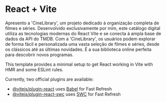 # React + Vite

Apresento a 'CineLibrary', um projeto dedicado à organização completa de filmes e séries. Desenvolvido exclusivamente por mim, este catálogo digital utiliza as tecnologias modernas do React Vite e se conecta à ampla base de dados da API do TMDB. Com a 'CineLibrary', os usuários podem explorar de forma fácil e personalizada uma vasta seleção de filmes e séries, desde os clássicos até as últimas novidades. É a sua biblioteca online perfeita para descobrir novos programas.

This template provides a minimal setup to get React working in Vite with HMR and some ESLint rules.

Currently, two official plugins are available:

- [@vitejs/plugin-react](https://github.com/vitejs/vite-plugin-react/blob/main/packages/plugin-react/README.md) uses [Babel](https://babeljs.io/) for Fast Refresh
- [@vitejs/plugin-react-swc](https://github.com/vitejs/vite-plugin-react-swc) uses [SWC](https://swc.rs/) for Fast Refresh
